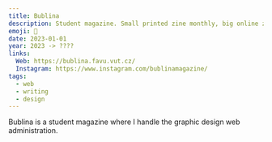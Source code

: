 ```yaml
---
title: Bublina
description: Student magazine. Small printed zine monthly, big online zine yearly.
emoji: 🫧
date: 2023-01-01
year: 2023 -> ????
links:
  Web: https://bublina.favu.vut.cz/
  Instagram: https://www.instagram.com/bublinamagazine/
tags:
  - web
  - writing
  - design
---
```


Bublina is a student magazine where I handle the graphic design web administration.
